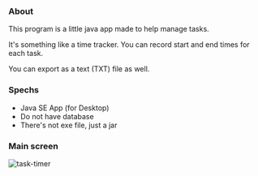 ### About ###

This program is a little java app made to help manage tasks.

It's something like a time tracker. You can record start and end times for each task.

You can export as a text (TXT) file as well.

### Spechs ###
- Java SE App (for Desktop)
- Do not have database
- There's not exe file, just a jar

### Main screen ###
![task-timer](https://i.imgur.com/1Qr8hJQ.png)
